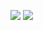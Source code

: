 ![](https://github.com/batuhanyus/ProfileStats/tree/master/generated/overview.svg)
![](https://github.com/batuhanyus/ProfileStats/tree/master/generated/languages.svg)
